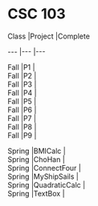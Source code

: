 # CSC 103

Class	|Project	|Complete

---	|---		|---	

Fall	|P1		|	
Fall	|P2		|	
Fall	|P3		|	
Fall	|P4		|	
Fall	|P5		|	
Fall	|P6		|	
Fall	|P7		|	
Fall	|P8		|	
Fall	|P9		|	

Spring	|BMICalc	|	
Spring	|ChoHan		|	
Spring	|ConnectFour	|	
Spring	|MyShipSails	|	
Spring	|QuadraticCalc	|	
Spring	|TextBox	|	

